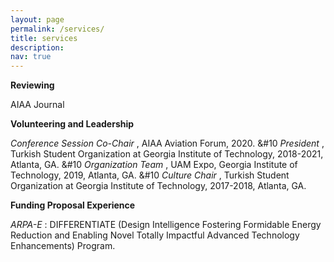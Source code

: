 ```yaml
---
layout: page
permalink: /services/
title: services
description: 
nav: true
---
```


<b> Reviewing </b> 

AIAA Journal


<b> Volunteering and Leadership </b>
 
<i> Conference Session Co-Chair </i>, AIAA Aviation Forum, 2020. &#10
<i> President </i>, Turkish Student Organization at Georgia Institute of Technology, 2018-2021, Atlanta, GA. &#10
<i> Organization Team </i>, UAM Expo, Georgia Institute of Technology, 2019, Atlanta, GA. &#10
<i> Culture Chair </i>, Turkish Student Organization at Georgia Institute of Technology, 2017-2018, Atlanta, GA. 


<b> Funding Proposal Experience </b> 

<i> ARPA-E </i>: DIFFERENTIATE (Design Intelligence Fostering Formidable Energy Reduction and Enabling Novel Totally Impactful Advanced Technology Enhancements) Program.




<!---
Materials for courses you taught. Replace this text with your description.

For now, this page is assumed to be a static description of your courses. You can convert it to a collection similar to `_projects/` so that you can have a dedicated page for each course.

Organize your courses by years, topics, or universities, however you like!--->
